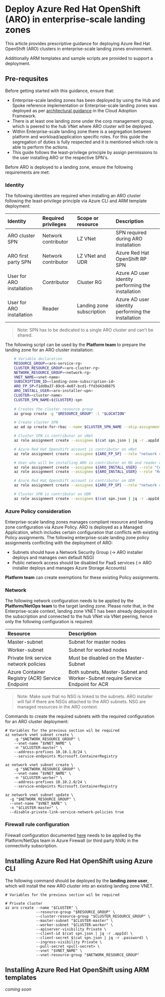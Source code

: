 # Deploy Azure Red Hat OpenShift (ARO) in enterprise-scale landing zones

This article provides prescriptive guidance for deploying Azure Red Hat OpenShift (ARO) clusters in enterprise-scale landing zones environment.

Additionally ARM templates and sample scripts are provided to support a deployment.

## Pre-requsites

Before getting started with this guidance, ensure that:

- Enterprise-scale landing zones has been deployed by using the Hub and Spoke reference implementation or Enterprise-scale landing zones was deployed as per [architectural guidance](https://docs.microsoft.com/en-us/azure/cloud-adoption-framework/ready/enterprise-scale/) in the Cloud Adoption Framework.
- There is at least one landing zone under the corp management group, which is peered to the hub VNet where ARO cluster will be deployed.
- Within Enterprise-scale landing zone there is a segregation between platform and workload/application specific roles. For this guide the segregation of duties is fully respected and it is mentioned which role is able to perform the actions.
- This guide follows the least-privilege principle by assign permissions to the user installing ARO or the respective SPN's.

Before ARO is deployed to a landing zone, ensure the following requirements are met:

### Identity

The following identities are required when installing an ARO cluster following the least-privilege principle via Azure CLI and ARM template deployment:

| Identity | Required privileges | Scope or resource | Description  |
|:---------|:--------------------|:------------------|:--------|
| ARO cluster SPN | Network contributor | LZ VNet | SPN required during ARO installation |
| ARO first party SPN | Network contributor | LZ VNet and UDR | Azure Red Hat OpenShift RP SPN |
| User for ARO installation | Contributor | Cluster RG | Azure AD user identity performing the installation |
| User for ARO installation | Reader | Landing zone subscription | Azure AD user identity performing the installation |

> Note: SPN has to be dedicated to a single ARO cluster and can't be shared.

The following script can be used by the **Platform team** to prepare the landing zone for an ARO cluster installation:

``` bash
    # Variable declaration
    RESOURCE_GROUP=<aro-service-rg>
    CLUSTER_RESOURCE_GROUP=<aro-cluster-rg>
    NETWORK_RESOURCE_GROUP=<network-rg>
    VNET_NAME=<vnet-name>
    SUBSCRIPTION_ID=<landing-zone-subscription-id>
    ARO_FP_SP=f1dd0a37-89c6-4e07-bcd1-ffd3d43d8875
    ARO_INSTALL_USER=<aro-installer-upn>
    CLUSTER=<cluster-name>
    CLUSTER_SPN_NAME=${CLUSTER}-spn
    
    # Creates the cluster resource group
    az group create -g "$RESOURCE_GROUP" -l "$LOCATION"

    # Create cluster SPN
    az ad sp create-for-rbac --name $CLUSTER_SPN_NAME --skip-assignment > spn.json

    # Cluster SPN is contributor on vNet
    az role assignment create --assignee $(cat spn.json | jq -r .appId) --role "network contributor" --scope /subscriptions/${SUBSCRIPTION_ID}/resourceGroups/${NETWORK_RESOURCE_GROUP}/providers/Microsoft.Network/virtualNetworks/${VNET_NAME}

    # Azure Red Hat Openshift account is contributor on vNet
    az role assignment create --assignee ${ARO_FP_SP} --role "network contributor" --scope /subscriptions/${SUBSCRIPTION_ID}/resourceGroups/${NETWORK_RESOURCE_GROUP}/providers/Microsoft.Network/virtualNetworks/${VNET_NAME}

    # User who will be installing ARO is contributor on RG and reader on the subscription (Please note that no owner permission is required)
    az role assignment create --assignee ${ARO_INSTALL_USER} --role "Contributor" --scope /subscriptions/${SUBSCRIPTION_ID}/resourceGroups/${RESOURCE_GROUP}
    az role assignment create --assignee ${ARO_INSTALL_USER} --role "Reader" --scope /subscriptions/${SUBSCRIPTION_ID}

    # Azure Red Hat Openshift account is contributor on UDR
    az role assignment create --assignee ${ARO_FP_SP} --role "network contributor" --scope /subscriptions/${SUBSCRIPTION_ID}/resourceGroups/${NETWORK_RESOURCE_GROUP}/providers/Microsoft.Network/routeTables/aro-udr

    # Cluster SPN is contributor on UDR
    az role assignment create --assignee $(cat spn.json | jq -r .appId) --role "network contributor" --scope /subscriptions/${SUBSCRIPTION_ID}/resourceGroups/${NETWORK_RESOURCE_GROUP}/providers/Microsoft.Network/routeTables/aro-udr
```

### Azure Policy consideration

Enterprise-scale landing zones manages compliant resource and landing zone configuration via Azure Policy. ARO is deployed as a Managed Application, which includes certain configuration that conflicts with existing Policy assignments. The following enterprise-scale landing zone policy assignments conflicting with the deployment of ARO:

- Subnets should have a Network Security Group (-> ARO installer deploys and manages own default NSG)
- Public network access should be disabled for PaaS services (-> ARO installer deploys and manages Azure Storage Accounts)

**Platform team** can create exemptions for these existing Policy assignments.

### Network

The following network configuration needs to be applied by the **Platform/NetOps team** to the target landing zone. Please note that, in the Enterprise-scale context, landing zone VNET has been already deployed in the subscription and connected to the hub VNet via VNet peering, hence only the following configuration is required:

| Resource      | Description             |
|:--------------|:------------------------|
| Master-subnet | Subnet for master nodes |
| Worker-subnet | Subnet for worked nodes |
| Private link service network policies | Must be disabled on the Master-Subnet |
| Azure Container Registry (ACR) Service Endpoint | Both subnets, Master-Subnet and Worker-Subnet require Service Endpoint for ACR |

> Note: Make sure that no NSG is linked to the subnets. ARO installer will fail if there are NSGs attached to the ARO subnets. NSG are managed resources in the ARO context.

Commands to create the required subnets with the required configuration for an ARO cluster deployment:

```shell
# Variables for the previous section wil be required
az network vnet subnet create \
    -g "$NETWORK_RESOURCE_GROUP" \
    --vnet-name "$VNET_NAME" \
    -n "$CLUSTER-master" \
    --address-prefixes 10.10.1.0/24 \
    --service-endpoints Microsoft.ContainerRegistry

az network vnet subnet create \
    -g "$NETWORK_RESOURCE_GROUP" \
    --vnet-name "$VNET_NAME" \
    -n "$CLUSTER-worker" \
    --address-prefixes 10.10.2.0/24 \
    --service-endpoints Microsoft.ContainerRegistry

az network vnet subnet update \
  -g "$NETWORK_RESOURCE_GROUP" \
  --vnet-name "$VNET_NAME" \
  -n "$CLUSTER-master" \
  --disable-private-link-service-network-policies true

```

### Firewall rule configuration

Firewall configuration documented [here](https://docs.microsoft.com/en-us/azure/openshift/howto-restrict-egress) needs to be applied by the Platform/NetOps team in Azure Firewall (or third party NVA) in the connectivity subscription.

## Installing Azure Red Hat OpenShift using Azure CLI

The following command should be deployed by the **landing zone user**, which will install the new ARO cluster into an existing landing zone VNET.
```shell
# Variables for the previous section wil be required

# Private cluster 
az aro create --name "$CLUSTER" \
              --resource-group "$RESOURCE_GROUP" \
              --cluster-resource-group "$CLUSTER_RESOURCE_GROUP" \
              --master-subnet "$CLUSTER-master" \
              --worker-subnet "$CLUSTER-worker" \
              --apiserver-visibility Private \
              --client-id $(cat spn.json | jq -r .appId) \
              --client-secret $(cat spn.json | jq -r .password) \
              --ingress-visibility Private \
              --pull-secret <pull-secret> \
              --vnet "$VNET_NAME" \
              --vnet-resource-group "$NETWORK_RESOURCE_GROUP"

```

## Installing Azure Red Hat OpenShift using ARM templates

_coming soon_